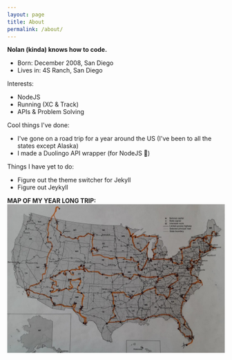 ```yaml
---
layout: page
title: About
permalink: /about/
---
```


**Nolan (kinda) knows how to code.**

- Born: December 2008, San Diego
- Lives in: 4S Ranch, San Diego

Interests:

- NodeJS
- Running (XC & Track)
- APIs & Problem Solving

Cool things I've done:

- I've gone on a road trip for a year around the US (I've been to all the states except Alaska)
- I made a Duolingo API wrapper (for NodeJS 💪)

Things I have yet to do:

- Figure out the theme switcher for Jekyll
- Figure out Jeykyll

**MAP OF MY YEAR LONG TRIP:**
<img src="../images/map.jpg" alt="tripmap">
